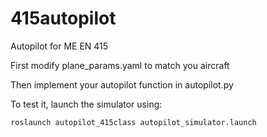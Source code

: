 # 415autopilot
Autopilot for ME EN 415

First modify plane_params.yaml to match you aircraft

Then implement your autopilot function in autopilot.py

To test it, launch the simulator using:
```
roslaunch autopilot_415class autopilot_simulator.launch
```
